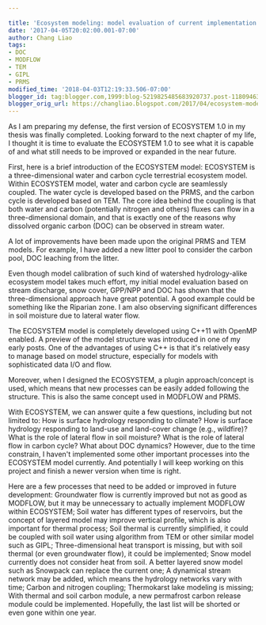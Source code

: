 ```yaml
---
 
title: 'Ecosystem modeling: model evaluation of current implementation in ECO3D 1.0'
date: '2017-04-05T20:02:00.001-07:00'
author: Chang Liao
tags:
- DOC
- MODFLOW
- TEM
- GIPL
- PRMS
modified_time: '2018-04-03T12:19:33.506-07:00'
blogger_id: tag:blogger.com,1999:blog-5219825485683920737.post-1180946385339429264
blogger_orig_url: https://changliao.blogspot.com/2017/04/ecosystem-modeling-006.html
---
```


As I am preparing my defense, the first version of ECOSYSTEM 1.0 in my thesis was finally completed. Looking forward to the next chapter of my life, I thought it is time to evaluate the ECOSYSTEM 1.0 to see what it is capable of and what still needs to be improved or expanded in the near future.

First, here is a brief introduction of the ECOSYSTEM model:
ECOSYSTEM is a three-dimensional water and carbon cycle terrestrial ecosystem model. Within ECOSYSTEM model, water and carbon cycle are seamlessly coupled. The water cycle is developed based on the PRMS, and the carbon cycle is developed based on TEM. The core idea behind the coupling is that both water and carbon (potentially nitrogen and others) fluxes can flow in a three-dimensional domain, and that is exactly one of the reasons why dissolved organic carbon (DOC) can be observed in stream water.

A lot of improvements have been made upon the original PRMS and TEM models. For example, I have added a new litter pool to consider the carbon pool, DOC leaching from the litter.

Even though model calibration of such kind of watershed hydrology-alike ecosystem model takes much effort, my initial model evaluation based on stream discharge, snow cover, GPP/NPP and DOC has shown that the three-dimensional approach have great potential. A good example could be something like the Riparian zone. I am also observing significant differences in soil moisture due to lateral water flow.

The ECOSYSTEM model is completely developed using C++11 with OpenMP enabled. A preview of the model structure was introduced in one of my early posts. One of the advantages of using C++ is that it's relatively easy to manage based on model structure, especially for models with sophisticated data I/O and flow.

Moreover, when I designed the ECOSYSTEM, a plugin approach/concept is used, which means that new processes can be easily added following the structure. This is also the same concept used in MODFLOW and PRMS.

With ECOSYSTEM, we can answer quite a few questions, including but not limited to:
How is surface hydrology responding to climate?
How is surface hydrology responding to land-use and land-cover change (e.g., wildfire)?
What is the role of lateral flow in soil moisture?
What is the role of lateral flow in carbon cycle?
What about DOC dynamics?
However, due to the time constrain, I haven't implemented some other important processes into the ECOSYSTEM model currently. And potentially I will keep working on this project and finish a newer version when time is right.

Here are a few processes that need to be added or improved in future development:
Groundwater flow is currently improved but not as good as MODFLOW, but it may be unnecessary to actually implement MODFLOW within ECOSYSTEM;
Soil water has different types of reservoirs, but the concept of layered model may improve vertical profile, which is also important for thermal process;
Soil thermal is currently simplified, it could be coupled with soil water using algorithm from TEM or other similar model such as GIPL;
Three-dimensional heat transport is missing, but with soil thermal (or even groundwater flow), it could be implemented;
Snow model currently does not consider heat from soil. A better layered snow model such as Snowpack can replace the current one;
A dynamical stream network may be added, which means the hydrology networks vary with  time;
Carbon and nitrogen coupling;
Thermokarst lake modeling is missing;
With thermal and soil carbon module, a new permafrost carbon release module could be implemented.
Hopefully, the last list will be shorted or even gone within one year.